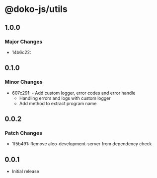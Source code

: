 # @doko-js/utils

## 1.0.0

### Major Changes

- 14b6c22:

## 0.1.0

### Minor Changes

- 607c291: - Add custom logger, error codes and error handle
  - Handling errors and logs with custom logger
  - Add method to extract program name

## 0.0.2

### Patch Changes

- 1f5b491: Remove aleo-development-server from dependency check

## 0.0.1

- Initial release
